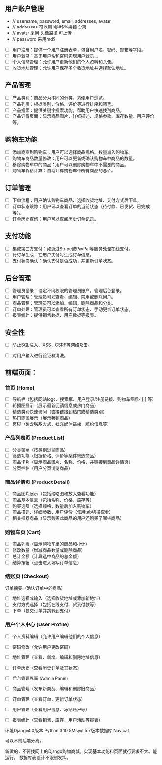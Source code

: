 
## 用户账户管理

- // username, password, email, addresses, avatar
- // addresses 可以用 !@#$%拼接 分离
- // avatar 采用 头像路径 可上传
- // password 采用md5

- [ ] 用户注册：提供一个用户注册表单，包含用户名、密码、邮箱等字段。
- [ ] 用户登录：基于用户名和密码实现用户登录，。
- [ ] 个人信息管理：允许用户更新他们的个人资料和头像。
- [ ] 收货地址管理：允许用户保存多个收货地址并选择默认地址。

## 产品管理

- [ ] 产品类别：商品分为不同的分类，方便用户浏览。
- [ ] 产品列表：根据类别、价格、评价等进行排序和筛选。
- [ ] 产品搜索：提供关键字搜索功能，帮助用户快速找到商品。
- [ ] 产品详情页面：显示商品图片、详细描述、规格参数、库存数量、用户评价等。

## 购物车功能
- [ ] 添加商品到购物车：用户可以选择商品规格、数量加入购物车。
- [ ] 购物车商品数量修改：用户可以更新或确认购物车中商品的数量。
- [ ] 移除购物车中的商品：用户可以删除购物车中不需要的商品。
- [ ] 购物车价格计算：自动计算购物车中所有商品的总价。

## 订单管理

- [ ] 下单流程：用户确认购物车商品、选择收货地址、支付方式后下单。
- [ ] 订单状态跟踪：用户可以查看订单的当前状态（待付款、已发货、已完成等）。
- [ ] 订单历史查询：用户可以查阅历史订单记录。

## 支付功能
- [ ] 集成第三方支付：如通过Stripe或PayPal等服务处理在线支付。
- [ ] 付订单生成：在用户支付时生成订单信息。
- [ ] 支付状态确认：确认支付是否成功，并更新订单状态。

## 后台管理
- [ ] 管理员登录：设定不同权限的管理员账户，管理后台登录。
- [ ] 用户管理：管理员可以查看、编辑、禁用或删除用户。
- [ ] 商品管理：管理员可以添加、编辑、删除商品和分类。
- [ ] 订单处理：管理员可以查看所有订单状态、手动更新订单状态。
- [ ] 报表统计：提供销售数据、用户数据等报表。

## 安全性
- [ ] 防止SQL注入、XSS、CSRF等网络攻击。
- [ ] 对用户输入进行验证和清洗。


## 前端页面：

### 首页 (Home)

- [ ] 导航栏（包括网站logo、搜索框、用户登录/注册链接、购物车图标- [ ] 等）
- [ ] 轮播图展示（展示最新促销信息或热门商品）
- [ ] 精选类别快速访问（直接链接到热门或精选类别）
- [ ] 热门商品展示（展示畅销商品）
- [ ] 页脚（包含联系方式、社交媒体链接、版权信息等）

### 产品列表页 (Product List)
- [ ] 分类菜单（按类别浏览商品）
- [ ] 筛选功能（根据价格、评价等条件筛选商品）
- [ ] 商品卡片（显示商品图片、名称、价格，并链接到商品详情页）
- [ ] 分页控件（用户分页浏览商品）

### 商品详情页 (Product Detail)
- [ ] 商品图片展示（包括缩略图和放大查看功能）
- [ ] 商品基本信息（包括名称、价格、库存等）
- [ ] 购买选项（选择规格、数量后加入购物车）
- [ ] 商品描述、详细参数、用户评价（使用tab切换查看）
- [ ] 相关推荐商品（显示购买此商品的用户还购买了哪些商品）

### 购物车页 (Cart)
- [ ] 商品列表（显示购物车里的商品和小计）
- [ ] 修改数量（增减商品数量或删除商品）
- [ ] 总计金额（计算选中商品的总金额）
- [ ] 结算按钮（点击进入填写订单信息）
### 结账页 (Checkout)

订单摘要（确认订单中的商品）
- [ ] 地址选择或输入（选择收货地址或添加新地址）
- [ ] 支付方式选择（包括在线支付、货到付款等）
- [ ] 下单（提交订单并跳转到支付）

### 用户个人中心 (User Profile)
- [ ] 个人资料编辑（允许用户编辑他们的个人信息）
- [ ] 密码修改（允许用户更改密码）
- [ ] 地址管理（查看、新增、编辑和删除地址信息）
- [ ] 订单历史（查看历史订单及其状态）
- [ ] 后台管理界面 (Admin Panel)
- [ ] 商品管理（发布新商品、编辑和删除旧商品）
- [ ] 订单管理（查看订单、更新订单状态）
- [ ] 用户管理（查看用户信息、冻结账户等）
- [ ] 报表统计（查看销售、库存、用户活动等报表）



环境Django4.0版本
Python 3.10
5Msyql 5.7版本数据库
Navicat


可以不前后端分离。

新做的，不要找网上的Django购物商城。实现基本功能和页面就行要求不大。能运行，
数据库表设计不限制发挥。
